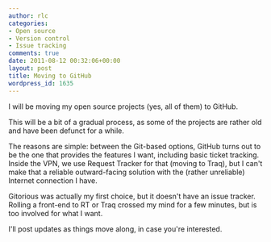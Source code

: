 ```yaml
---
author: rlc
categories:
- Open source
- Version control
- Issue tracking
comments: true
date: 2011-08-12 00:32:06+00:00
layout: post
title: Moving to GitHub
wordpress_id: 1635
---
```


I will be moving my open source projects (yes, all of them) to GitHub.

<!--more-->

This will be a bit of a gradual process, as some of the projects are rather old and have been defunct for a while.

The reasons are simple: between the Git-based options, GitHub turns out to be the one that provides the features I want, including basic ticket tracking. Inside the VPN, we use Request Tracker for that (moving to Traq), but I can't make that a reliable outward-facing solution with the (rather unreliable) Internet connection I have.

Gitorious was actually my first choice, but it doesn't have an issue tracker. Rolling a front-end to RT or Traq crossed my mind for a few minutes, but is too involved for what I want.

I'll post updates as things move along, in case you're interested.